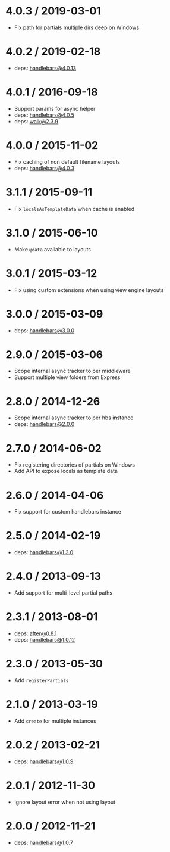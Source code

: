 4.0.3 / 2019-03-01
==================

  * Fix path for partials multiple dirs deep on Windows

4.0.2 / 2019-02-18
==================

  * deps: handlebars@4.0.13

4.0.1 / 2016-09-18
==================

  * Support params for async helper
  * deps: handlebars@4.0.5
  * deps: walk@2.3.9

4.0.0 / 2015-11-02
==================

  * Fix caching of non default filename layouts
  * deps: handlebars@4.0.3

3.1.1 / 2015-09-11
==================

  * Fix `localsAsTemplateData` when cache is enabled

3.1.0 / 2015-06-10
==================

  * Make `@data` available to layouts

3.0.1 / 2015-03-12
==================

  * Fix using custom extensions when using view engine layouts

3.0.0 / 2015-03-09
==================

  * deps: handlebars@3.0.0

2.9.0 / 2015-03-06
==================

  * Scope internal async tracker to per middleware
  * Support multiple view folders from Express

2.8.0 / 2014-12-26
==================

  * Scope internal async tracker to per hbs instance
  * deps: handlebars@2.0.0

2.7.0 / 2014-06-02
==================

  * Fix registering directories of partials on Windows
  * Add API to expose locals as template data

2.6.0 / 2014-04-06
==================

  * Fix support for custom handlebars instance

2.5.0 / 2014-02-19
==================

  * deps: handlebars@1.3.0

2.4.0 / 2013-09-13
==================

  * Add support for multi-level partial paths

2.3.1 / 2013-08-01
==================

  * deps: after@0.8.1
  * deps: handlebars@1.0.12

2.3.0 / 2013-05-30
==================

  * Add `registerPartials`

2.1.0 / 2013-03-19
==================

  * Add `create` for multiple instances

2.0.2 / 2013-02-21
==================

  * deps: handlebars@1.0.9

2.0.1 / 2012-11-30
==================

  * Ignore layout error when not using layout

2.0.0 / 2012-11-21
==================

  * deps: handlebars@1.0.7
